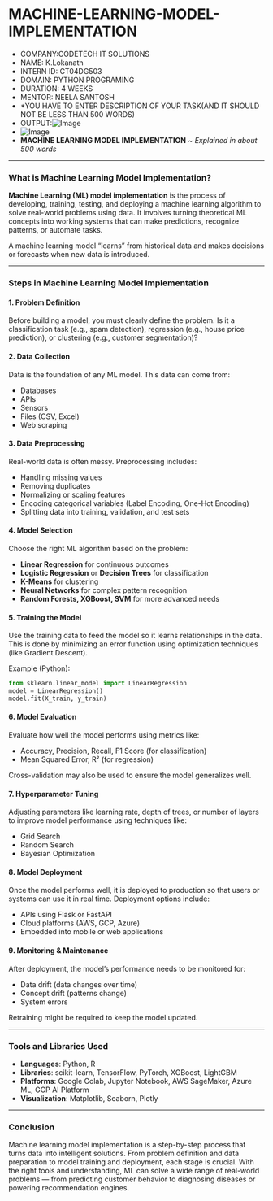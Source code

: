 # MACHINE-LEARNING-MODEL-IMPLEMENTATION
* COMPANY:CODETECH IT SOLUTIONS
* NAME: K.Lokanath
* INTERN ID: CT04DG503
* DOMAIN: PYTHON PROGRAMING
* DURATION: 4 WEEKS
* MENTOR: NEELA SANTOSH
* *YOU HAVE TO ENTER DESCRIPTION OF YOUR TASK(AND IT SHOULD NOT BE LESS THAN 500 WORDS)
* OUTPUT:![Image](https://github.com/user-attachments/assets/20cf8b7f-aa32-4f10-862f-e0bc2d9bebd7)
* ![Image](https://github.com/user-attachments/assets/0d1903ba-c33c-44b0-a810-5b22362caa6e)
* **MACHINE LEARNING MODEL IMPLEMENTATION**
*\~ Explained in about 500 words*

---

### What is Machine Learning Model Implementation?

**Machine Learning (ML) model implementation** is the process of developing, training, testing, and deploying a machine learning algorithm to solve real-world problems using data. It involves turning theoretical ML concepts into working systems that can make predictions, recognize patterns, or automate tasks.

A machine learning model “learns” from historical data and makes decisions or forecasts when new data is introduced.

---

### Steps in Machine Learning Model Implementation

#### 1. **Problem Definition**

Before building a model, you must clearly define the problem. Is it a classification task (e.g., spam detection), regression (e.g., house price prediction), or clustering (e.g., customer segmentation)?

#### 2. **Data Collection**

Data is the foundation of any ML model. This data can come from:

* Databases
* APIs
* Sensors
* Files (CSV, Excel)
* Web scraping

#### 3. **Data Preprocessing**

Real-world data is often messy. Preprocessing includes:

* Handling missing values
* Removing duplicates
* Normalizing or scaling features
* Encoding categorical variables (Label Encoding, One-Hot Encoding)
* Splitting data into training, validation, and test sets

#### 4. **Model Selection**

Choose the right ML algorithm based on the problem:

* **Linear Regression** for continuous outcomes
* **Logistic Regression** or **Decision Trees** for classification
* **K-Means** for clustering
* **Neural Networks** for complex pattern recognition
* **Random Forests, XGBoost, SVM** for more advanced needs

#### 5. **Training the Model**

Use the training data to feed the model so it learns relationships in the data. This is done by minimizing an error function using optimization techniques (like Gradient Descent).

Example (Python):

```python
from sklearn.linear_model import LinearRegression
model = LinearRegression()
model.fit(X_train, y_train)
```

#### 6. **Model Evaluation**

Evaluate how well the model performs using metrics like:

* Accuracy, Precision, Recall, F1 Score (for classification)
* Mean Squared Error, R² (for regression)

Cross-validation may also be used to ensure the model generalizes well.

#### 7. **Hyperparameter Tuning**

Adjusting parameters like learning rate, depth of trees, or number of layers to improve model performance using techniques like:

* Grid Search
* Random Search
* Bayesian Optimization

#### 8. **Model Deployment**

Once the model performs well, it is deployed to production so that users or systems can use it in real time. Deployment options include:

* APIs using Flask or FastAPI
* Cloud platforms (AWS, GCP, Azure)
* Embedded into mobile or web applications

#### 9. **Monitoring & Maintenance**

After deployment, the model’s performance needs to be monitored for:

* Data drift (data changes over time)
* Concept drift (patterns change)
* System errors

Retraining might be required to keep the model updated.

---

### Tools and Libraries Used

* **Languages**: Python, R
* **Libraries**: scikit-learn, TensorFlow, PyTorch, XGBoost, LightGBM
* **Platforms**: Google Colab, Jupyter Notebook, AWS SageMaker, Azure ML, GCP AI Platform
* **Visualization**: Matplotlib, Seaborn, Plotly

---

### Conclusion

Machine learning model implementation is a step-by-step process that turns data into intelligent solutions. From problem definition and data preparation to model training and deployment, each stage is crucial. With the right tools and understanding, ML can solve a wide range of real-world problems — from predicting customer behavior to diagnosing diseases or powering recommendation engines.

